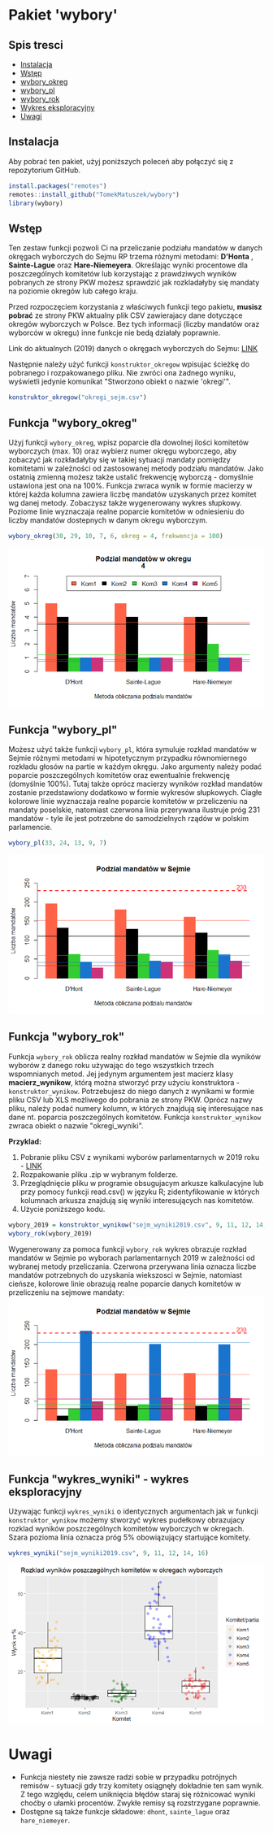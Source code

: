 # Pakiet 'wybory'

## Spis tresci
* [Instalacja](#Instalacja)
* [Wstęp](#Wstęp)
* [wybory_okreg](#Funkcja-"wybory_okreg")
* [wybory_pl](#Funkcja-"wybory_pl")
* [wybory_rok](#Funkcja-"wybory_rok")
* [Wykres eksploracyjny](#Funkcja-"wykres_wyniki"-wykres-eksploracyjny)
* [Uwagi](#Uwagi)

## Instalacja
Aby pobrać ten pakiet, użyj poniższych poleceń aby połączyć się z repozytorium GitHub.

```r
install.packages("remotes")
remotes::install_github("TomekMatuszek/wybory")
library(wybory)
```

## Wstęp
Ten zestaw funkcji pozwoli Ci na przeliczanie podziału mandatów w danych okręgach wyborczych do Sejmu RP trzema różnymi metodami: **D'Honta** , **Sainte-Lague** oraz **Hare-Niemeyera**. Określając wyniki procentowe dla poszczególnych komitetów lub korzystając z prawdziwych wyników pobranych ze strony PKW możesz sprawdzić jak rozkladałyby się mandaty na poziomie okregów lub całego kraju.

Przed rozpoczęciem korzystania z właściwych funkcji tego pakietu, **musisz pobrać** ze strony PKW aktualny plik CSV zawierajacy dane dotyczące okregów wyborczych w Polsce. Bez tych informacji (liczby mandatów oraz wyborców w okregu) inne funkcje nie bedą działały poprawnie.

Link do aktualnych (2019) danych o okręgach wyborczych do Sejmu: [LINK](https://sejmsenat2019.pkw.gov.pl/sejmsenat2019/data/csv/okregi_sejm_csv.zip)

Następnie należy użyć funkcji `konstruktor_okregow` wpisujac ścieżkę do pobranego i rozpakowanego pliku. Nie zwróci ona żadnego wyniku, wyświetli jedynie komunikat "Stworzono obiekt o nazwie 'okregi'".

```r
konstruktor_okregow("okregi_sejm.csv")
```

## Funkcja "wybory_okreg"
Użyj funkcji `wybory_okreg`, wpisz poparcie dla dowolnej ilości komitetów wyborczych (max. 10) oraz wybierz numer okręgu wyborczego, aby zobaczyć jak rozkładałyby się w takiej sytuacji mandaty pomiędzy komitetami w zależności od zastosowanej metody podziału mandatów. Jako ostatnią zmienną możesz także ustalić frekwencję wyborczą - domyślnie ustawiona jest ona na 100%.
Funkcja zwraca wynik w formie macierzy w której każda kolumna zawiera liczbę mandatów uzyskanych przez komitet wg danej metody. Zobaczysz także wygenerowany wykres słupkowy. Poziome linie wyznaczaja realne poparcie komitetów w odniesieniu do liczby mandatów dostepnych w danym okregu wyborczym.

```r
wybory_okreg(30, 29, 10, 7, 6, okreg = 4, frekwencja = 100)
```

![](wyboryokreg_wykres.png)

## Funkcja "wybory_pl"
Możesz użyć także funkcji `wybory_pl`, która symuluje rozkład mandatów w Sejmie różnymi metodami w hipotetycznym przypadku równomiernego rozkładu głosów na partie w każdym okręgu. Jako argumenty należy podać poparcie poszczególnych komitetów oraz ewentualnie frekwencję (domyślnie 100%). Tutaj także oprócz macierzy wyników rozkład mandatów zostanie przedstawiony dodatkowo w formie wykresów słupkowych. Ciagłe kolorowe linie wyznaczaja realne poparcie komitetów w przeliczeniu na mandaty poselskie, natomiast czerwona linia przerywana ilustruje próg 231 mandatów - tyle ile jest potrzebne do samodzielnych rządów w polskim parlamencie.

```r
wybory_pl(33, 24, 13, 9, 7)
```

![](wyborypl_wykres.png)

## Funkcja "wybory_rok"
Funkcja `wybory_rok` oblicza realny rozkład mandatów w Sejmie dla wyników wyborów z danego roku używając do tego wszystkich trzech wspomnianych metod. Jej jedynym argumentem jest macierz klasy **macierz_wynikow**, którą można stworzyć przy użyciu konstruktora - `konstruktor_wynikow`. Potrzebujesz do niego danych z wynikami w formie pliku CSV lub XLS możliwego do pobrania ze strony PKW. Oprócz nazwy pliku, należy podać numery kolumn, w których znajdują się interesujące nas dane nt. poparcia poszczególnych komitetów.
Funkcja `konstruktor_wynikow` zwraca obiekt o nazwie "okregi_wyniki".

**Przyklad:** 
1. Pobranie pliku CSV z wynikami wyborów parlamentarnych w 2019 roku - [LINK](https://sejmsenat2019.pkw.gov.pl/sejmsenat2019/data/csv/wyniki_gl_na_listy_po_okregach_sejm_csv.zip)
2. Rozpakowanie pliku .zip w wybranym folderze.
3. Przeglądnięcie pliku w programie obsugujacym arkusze kalkulacyjne lub przy pomocy funkcji read.csv() w języku R; zidentyfikowanie w których kolumnach arkusza znajdują się wyniki interesujących nas komitetów.
4. Użycie poniższego kodu.

```r
wybory_2019 = konstruktor_wynikow("sejm_wyniki2019.csv", 9, 11, 12, 14, 16)
wybory_rok(wybory_2019)
```

Wygenerowany za pomoca funkcji `wybory_rok` wykres obrazuje rozkład mandatów w Sejmie po wyborach parlamentarnych 2019 w zależności od wybranej metody przeliczania. Czerwona przerywana linia oznacza liczbe mandatów potrzebnych do uzyskania wiekszosci w Sejmie, natomiast cieńsze, kolorowe linie obrazują realne poparcie danych komitetów w przeliczeniu na sejmowe mandaty:
![](wyboryrok_wykres.png)

## Funkcja "wykres_wyniki" - wykres eksploracyjny
Używając funkcji `wykres_wyniki` o identycznych argumentach jak w funkcji `konstruktor_wynikow` możemy stworzyć wykres pudełkowy obrazujacy rozklad wyników poszczególnych komitetów wyborczych w okregach. Szara pozioma linia oznacza próg 5% obowiązujący startujące komitety.

```r
wykres_wyniki("sejm_wyniki2019.csv", 9, 11, 12, 14, 16)
```

![](wykres.png)

# Uwagi
- Funkcja niestety nie zawsze radzi sobie w przypadku potrójnych remisów - sytuacji gdy trzy komitety osiągnęły dokładnie ten sam wynik. Z tego względu, celem uniknięcia błędów staraj się różnicować wyniki choćby o ułamki procentów. Zwykłe remisy są rozstrzygane poprawnie.
- Dostępne są także funkcje składowe: `dhont`, `sainte_lague` oraz `hare_niemeyer`.
